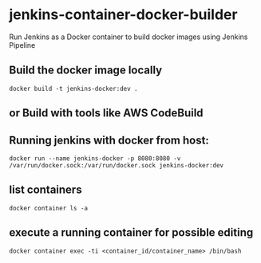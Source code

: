 # jenkins-container-docker-builder
Run Jenkins as a Docker container to build docker images using Jenkins Pipeline

## Build the docker image locally 
`docker build -t jenkins-docker:dev .`

## or Build with tools like AWS CodeBuild

## Running jenkins with docker from host:
`docker run --name jenkins-docker -p 8080:8080 -v /var/run/docker.sock:/var/run/docker.sock jenkins-docker:dev`

## list containers
`docker container ls -a `

## execute a running container for possible editing
`docker container exec -ti <container_id/container_name> /bin/bash` 

